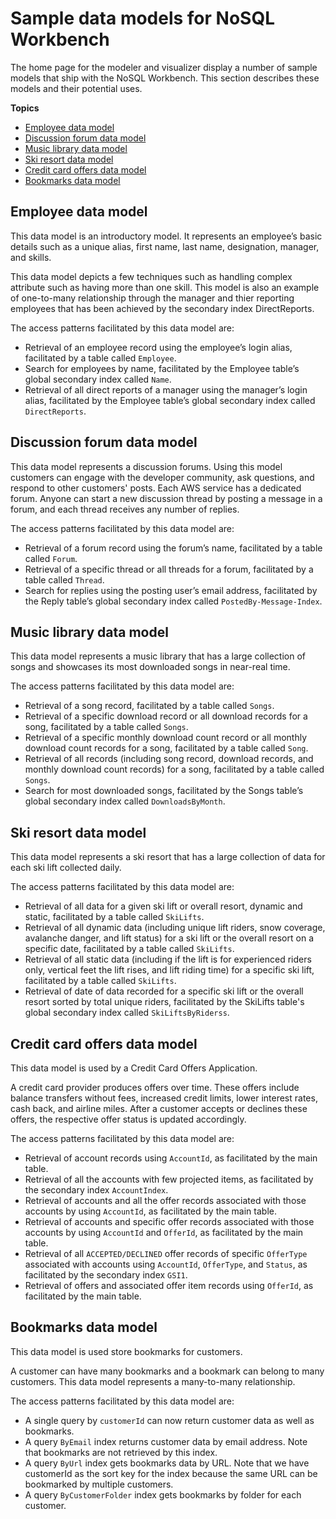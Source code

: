 # Sample data models for NoSQL Workbench<a name="workbench.SampleModels"></a>

The home page for the modeler and visualizer display a number of sample models that ship with the NoSQL Workbench\. This section describes these models and their potential uses\.

**Topics**
+ [Employee data model](#workbench.SampleModels.EmployeeDataModel)
+ [Discussion forum data model](#workbench.SampleModels.DiscussionForumDataModel)
+ [Music library data model](#workbench.SampleModels.MusicLibraryDataModel)
+ [Ski resort data model](#workbench.SampleModels.SkiResortDataModel)
+ [Credit card offers data model](#workbench.SampleModels.CreditCardOffersDataModel)
+ [Bookmarks data model](#workbench.SampleModels.BookmarksDataModel)

## Employee data model<a name="workbench.SampleModels.EmployeeDataModel"></a>

This data model is an introductory model\. It represents an employee’s basic details such as a unique alias, first name, last name, designation, manager, and skills\.

This data model depicts a few techniques such as handling complex attribute such as having more than one skill\. This model is also an example of one\-to\-many relationship through the manager and thier reporting employees that has been achieved by the secondary index DirectReports\.

The access patterns facilitated by this data model are:
+ Retrieval of an employee record using the employee’s login alias, facilitated by a table called `Employee`\.
+ Search for employees by name, facilitated by the Employee table’s global secondary index called `Name`\.
+ Retrieval of all direct reports of a manager using the manager’s login alias, facilitated by the Employee table’s global secondary index called `DirectReports`\.

## Discussion forum data model<a name="workbench.SampleModels.DiscussionForumDataModel"></a>

This data model represents a discussion forums\. Using this model customers can engage with the developer community, ask questions, and respond to other customers' posts\. Each AWS service has a dedicated forum\. Anyone can start a new discussion thread by posting a message in a forum, and each thread receives any number of replies\.

The access patterns facilitated by this data model are:
+ Retrieval of a forum record using the forum’s name, facilitated by a table called `Forum`\.
+ Retrieval of a specific thread or all threads for a forum, facilitated by a table called `Thread`\.
+ Search for replies using the posting user’s email address, facilitated by the Reply table’s global secondary index called `PostedBy-Message-Index`\.

## Music library data model<a name="workbench.SampleModels.MusicLibraryDataModel"></a>

This data model represents a music library that has a large collection of songs and showcases its most downloaded songs in near\-real time\.

The access patterns facilitated by this data model are:
+ Retrieval of a song record, facilitated by a table called `Songs`\.
+ Retrieval of a specific download record or all download records for a song, facilitated by a table called `Songs`\.
+ Retrieval of a specific monthly download count record or all monthly download count records for a song, facilitated by a table called `Song`\.
+ Retrieval of all records \(including song record, download records, and monthly download count records\) for a song, facilitated by a table called `Songs`\.
+ Search for most downloaded songs, facilitated by the Songs table’s global secondary index called `DownloadsByMonth`\.

## Ski resort data model<a name="workbench.SampleModels.SkiResortDataModel"></a>

This data model represents a ski resort that has a large collection of data for each ski lift collected daily\.

The access patterns facilitated by this data model are:
+ Retrieval of all data for a given ski lift or overall resort, dynamic and static, facilitated by a table called `SkiLifts`\.
+ Retrieval of all dynamic data \(including unique lift riders, snow coverage, avalanche danger, and lift status\) for a ski lift or the overall resort on a specific date, facilitated by a table called `SkiLifts`\.
+ Retrieval of all static data \(including if the lift is for experienced riders only, vertical feet the lift rises, and lift riding time\) for a specific ski lift, facilitated by a table called `SkiLifts`\.
+ Retrieval of date of data recorded for a specific ski lift or the overall resort sorted by total unique riders, facilitated by the SkiLifts table's global secondary index called `SkiLiftsByRiderss`\.

## Credit card offers data model<a name="workbench.SampleModels.CreditCardOffersDataModel"></a>

This data model is used by a Credit Card Offers Application\.

A credit card provider produces offers over time\. These offers include balance transfers without fees, increased credit limits, lower interest rates, cash back, and airline miles\. After a customer accepts or declines these offers, the respective offer status is updated accordingly\.

The access patterns facilitated by this data model are:
+ Retrieval of account records using `AccountId`, as facilitated by the main table\.
+ Retrieval of all the accounts with few projected items, as facilitated by the secondary index `AccountIndex`\.
+ Retrieval of accounts and all the offer records associated with those accounts by using `AccountId`, as facilitated by the main table\.
+ Retrieval of accounts and specific offer records associated with those accounts by using `AccountId` and `OfferId`, as facilitated by the main table\.
+ Retrieval of all `ACCEPTED/DECLINED` offer records of specific `OfferType` associated with accounts using `AccountId`, `OfferType`, and `Status`, as facilitated by the secondary index `GSI1`\.
+ Retrieval of offers and associated offer item records using `OfferId`, as facilitated by the main table\.

## Bookmarks data model<a name="workbench.SampleModels.BookmarksDataModel"></a>

This data model is used store bookmarks for customers\.

A customer can have many bookmarks and a bookmark can belong to many customers\. This data model represents a many\-to\-many relationship\. 

The access patterns facilitated by this data model are:
+ A single query by `customerId` can now return customer data as well as bookmarks\.
+ A query `ByEmail` index returns customer data by email address\. Note that bookmarks are not retrieved by this index\.
+ A query `ByUrl` index gets bookmarks data by URL\. Note that we have customerId as the sort key for the index because the same URL can be bookmarked by multiple customers\.
+ A query `ByCustomerFolder` index gets bookmarks by folder for each customer\.